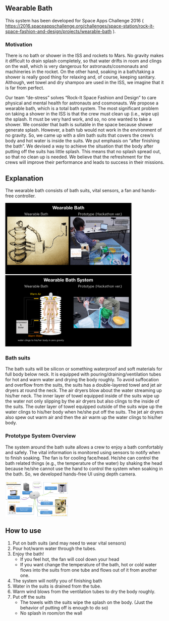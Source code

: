 ## Wearable Bath
This system has been developed for Space Apps Challenge 2016 ( https://2016.spaceappschallenge.org/challenges/space-station/rock-it-space-fashion-and-design/projects/wearable-bath ).

### Motivation

There is no bath or shower in the ISS and rockets to Mars. No gravity makes it difficult to drain splash completely, so that water drifts in room and clings on the wall, which is very dangerous for astronauts/cosmonauts and machineries in the rocket. On the other hand, soaking in a bath/taking a shower is really good thing for relaxing and, of course, keeping sanitary. Although, wet towel and dry shampoo are used in the ISS, we imagine that it is far from perfect.

Our team “de-stress” solves “Rock-It Space Fashion and Design” to care physical and mental health for astronauts and cosmonauts. We propose a wearable bath, which is a total bath system. The most significant problem on taking a shower in the ISS is that the crew must clean up (i.e., wipe up) the splash. It must be very hard work, and so, no one wanted to take a shower. We consider that bath is suitable in the space because shower generate splash. However, a bath tub would not work in the environment of no gravity. So, we came up with a slim bath suits that covers the crew’s body and hot water is inside the suits. We put emphasis on “after finishing the bath”. We devised a way to achieve the situation that the body after putting off the suits has little splash. This means that no splash spread out, so that no clean up is needed. We believe that the refreshment for the crews will improve their performance and leads to success in their missions.

## Explanation

The wearable bath consists of bath suits, vital sensors, a fan and hands-free controller. 

<img src="https://github.com/yukinagai/de-stress/blob/master/img/wearable_bath.png" alt="concept image" width="400"/>
<img src="https://github.com/yukinagai/de-stress/blob/master/img/wearable_bath_system.png" alt="system image" width="400"/>

### Bath suits
The bath suits will be silicon or something waterproof and soft materials for full body below neck. It is equipped with pouring/draining/ventilation tubes for hot and warm water and drying the body roughly. To avoid suffocation and overflow from the suits, the suits has a double-layered towel and jet air dryers at round the neck. The air dryers blow about the water streaming up his/her neck. The inner layer of towel equipped inside of the suits wipe up the water not only slipping by the air dryers but also clings to the inside of the suits. The outer layer of towel equipped outside of the suits wipe up the water clings to his/her body when he/she put off the suits. The jet air dryers also spew out warm air and then the air warm up the water clings to his/her body.

### Prototype System Overview
The system around the bath suite allows a crew to enjoy a bath comfortably and safely. The vital information is monitored using sensors to notify when to finish soaking. The fan is for cooling face/head. He/she can control the bath related things (e.g., the temperature of the water) by shaking the head because he/she cannot use the hand to control the system when soaking in the bath. So, we developed hands-free UI using depth camera.

<img src="https://github.com/yukinagai/de-stress/blob/master/img/system_diagram.png" alt="Drawing" style="width:200px;"/>

## How to use

1. Put on bath suits (and may need to wear vital sensors)
2. Pour hot/warm water through the tubes.
3. Enjoy the bath!
    * If you feel hot, the fan will cool down your head
    * If you want change the temperature of the bath, hot or cold water flows into the suits from one tube and flows out of it from another one.
4. The system will notify you of finishing bath
5. Water in the suits is drained from the tube.
6. Warm wind blows from the ventilation tubes to dry the body roughly.
7. Put off the suits
    * The towels with the suits wipe the splash on the body. (Just the behavior of putting off is enough to do so)
    * No splash in room/on the wall
